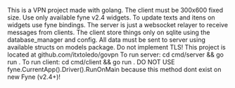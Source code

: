 This is a VPN project made with golang.
The client must be 300x600 fixed size.
Use only available fyne v2.4 widgets.
To update texts and itens on widgets use fyne bindings.
The server is just a websocket relayer to receive messages from clients.
The client store things only on sqlite using the database_manager and config.
All data must be sent to server using available structs on models package.
Do not implement TLS!
This project is located at github.com/itxtoledo/govpn
To run server: cd cmd/server && go run .
To run client: cd cmd/client && go run .
DO NOT USE fyne.CurrentApp().Driver().RunOnMain because this method dont exist on new Fyne (v2.4+)!